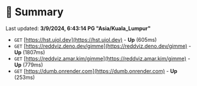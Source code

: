 # 📖 Summary
Last updated: **3/9/2024, 6:43:14 PG "Asia/Kuala_Lumpur"**

- `GET` [https://hst.ujol.dev](https://hst.ujol.dev) - **Up** (605ms)
- `GET` [https://reddviz.deno.dev/gimme](https://reddviz.deno.dev/gimme) - **Up** (1807ms)
- `GET` [https://reddviz.amar.kim/gimme](https://reddviz.amar.kim/gimme) - **Up** (779ms)
- `GET` [https://dumb.onrender.com](https://dumb.onrender.com) - **Up** (253ms)
